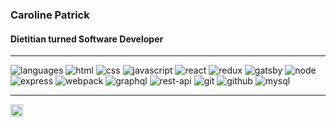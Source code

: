 ### Caroline Patrick
#### Dietitian turned Software Developer

----
![languages](https://img.shields.io/static/v1?label=&message=languages:&color=111&style=flat-square)
![html](https://img.shields.io/static/v1?logo=html5&label=&message=HTML&color=36465D&logoColor=AAA&style=flat-square)
![css](https://img.shields.io/static/v1?logo=css3&label=&message=CSS&color=36465D&logoColor=AAA&style=flat-square)
![javascript](https://img.shields.io/static/v1?logo=javascript&label=&message=JavaScript&color=36465D&logoColor=AAA&style=flat-square)
![react](https://img.shields.io/static/v1?logo=react&label=&message=React&color=36465D&logoColor=AAA&style=flat-square)
![redux](https://img.shields.io/static/v1?logo=redux&label=&message=Redux&color=36465D&logoColor=AAA&style=flat-square)
![gatsby](https://img.shields.io/static/v1?logo=gatsby&label=&message=Gatsby&color=36465D&logoColor=AAA&style=flat-square)
![node](https://img.shields.io/static/v1?logo=node.js&label=&message=Node&color=36465D&logoColor=AAA&style=flat-square)
![express](https://img.shields.io/static/v1?logo=express&label=&message=Express&color=36465D&logoColor=AAA&style=flat-square)
![webpack](https://img.shields.io/static/v1?logo=webpack&label=&message=Webpack&color=36465D&logoColor=AAA&style=flat-square)
![graphql](https://img.shields.io/static/v1?logo=graphql&label=&message=GraphQL&color=36465D&logoColor=AAA&style=flat-square)
![rest-api](https://img.shields.io/static/v1?logo=json&label=&message=REST%20API&color=36465D&logoColor=AAA&style=flat-square)
![git](https://img.shields.io/static/v1?logo=git&label=&message=Git&color=36465D&logoColor=AAA&style=flat-square)
![github](https://img.shields.io/static/v1?logo=github&label=&message=Github&color=36465D&logoColor=AAA&style=flat-square)
![mysql](https://img.shields.io/static/v1?logo=mysql&label=&message=MySQL&color=36465D&logoColor=AAA&style=flat-square)


----


<a href="https://linkedin.com/in/carolineRD">
  <img align="left" alt="Caroline's LinkedIn" width="20px" src="https://simpleicons.now.sh/linkedin/495f7e" />
</a>
